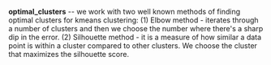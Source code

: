 **optimal_clusters** -- we work with two well known methods of finding optimal clusters for kmeans clustering: (1) Elbow method - iterates through a number of clusters and then we choose the number where there's a sharp dip in the error. (2) Silhouette method - it is a measure of how similar a data point is within a cluster compared to other clusters. We choose the cluster that maximizes the silhouette score.

